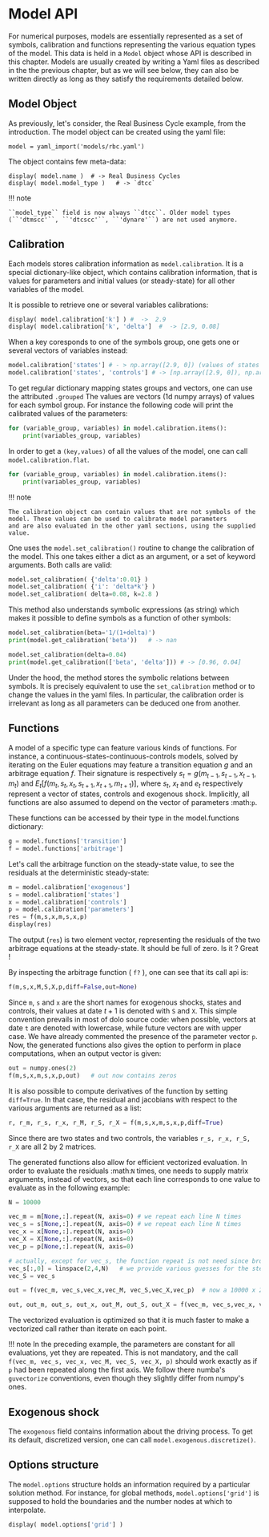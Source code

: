 # Model API

For numerical purposes, models are essentially represented as a set of
symbols, calibration and functions representing the various equation
types of the model. This data is held in a `Model` object whose
API is described in this chapter. Models are usually created by writing
a Yaml files as described in the the previous chapter, but as we will
see below, they can also be written directly as long as they satisfy the requirements detailed below.

## Model Object


As previously, let\'s consider, the Real Business Cycle example, from
the introduction. The model object can be created using the yaml file:

``` {.python}
model = yaml_import('models/rbc.yaml')
```

The object contains few meta-data:

``` {.yaml}
display( model.name )  # -> Real Business Cycles
display( model.model_type )   # -> `dtcc`
```


!!! note

    ``model_type`` field is now always ``dtcc``. Older model types (``'dtmscc'``, ``'dtcscc'``, ``'dynare'``) are not used anymore.



## Calibration


Each models stores calibration information as `model.calibration`. It is a special dictionary-like object,  which contains
calibration information, that is values for parameters and initial values (or steady-state) for all other variables of the model.

It is possible to retrieve one or several variables calibrations:

``` python
display( model.calibration['k'] ) #  ->  2.9
display( model.calibration['k', 'delta']  #  -> [2.9, 0.08]
```

When a key coresponds to one of the symbols group, one gets one or several vectors of variables instead:

```python
model.calibration['states'] # - > np.array([2.9, 0]) (values of states [z, k])
model.calibration['states', 'controls'] # -> [np.array([2.9, 0]), np.array([0.29, 1.0])]
```


To get regular dictionary mapping states groups and vectors, one can use the attributed `.grouped`
The values are vectors (1d numpy arrays) of values for each symbol group. For instance the following code will print the calibrated values of the parameters:

```python
for (variable_group, variables) in model.calibration.items():
    print(variables_group, variables)
```

In order to get a ``(key,values)`` of all the values of the model, one can call ``model.calibration.flat``.

```python
for (variable_group, variables) in model.calibration.items():
    print(variables_group, variables)
```


!!! note

    The calibration object can contain values that are not symbols of the model. These values can be used to calibrate model parameters
    and are also evaluated in the other yaml sections, using the supplied value.


One uses the `model.set_calibration()` routine to change the calibration of the model.  This one takes either a dict as an argument, or a set of keyword arguments. Both calls are valid:

```python
model.set_calibration( {'delta':0.01} )
model.set_calibration( {'i': 'delta*k'} )
model.set_calibration( delta=0.08, k=2.8 )
```

This method also understands symbolic expressions (as string) which makes it possible to define symbols as a function of other symbols:

```python
model.set_calibration(beta='1/(1+delta)')
print(model.get_calibration('beta'))   # -> nan

model.set_calibration(delta=0.04)
print(model.get_calibration(['beta', 'delta'])) # -> [0.96, 0.04]
```

Under the hood, the method stores the symbolic relations between symbols. It is precisely equivalent to use the ``set_calibration`` method
or to change the values in the yaml files. In particular, the calibration order is irrelevant as long as all parameters can be deduced one from another.


## Functions

A model of a specific type can feature various kinds of functions. For instance, a continuous-states-continuous-controls models, solved by iterating on the Euler equations may feature a transition equation $g$ and an arbitrage equation $f$. Their signature is respectively $s_t=g(m_{t-1},s_{t-1},x_{t-1},m_t)$ and $E_t[f(m_t,s_t,x_t,s_{t+1},x_{t+1},m_{t+1})]$, where $s_t$, $x_t$ and $e_t$ respectively represent a vector of states, controls and exogenous shock. Implicitly, all functions are also assumed to depend on the vector of parameters :math:`p`.

These functions can be accessed by their type in the model.functions dictionary:

```python
g = model.functions['transition']
f = model.functions['arbitrage']
```

Let's call the arbitrage function on the steady-state value, to see the residuals at the deterministic steady-state:

```python
m = model.calibration['exogenous']
s = model.calibration['states']
x = model.calibration['controls']
p = model.calibration['parameters']
res = f(m,s,x,m,s,x,p)
display(res)
```

The output (`res`) is two element vector, representing the residuals of the two arbitrage equations at the steady-state. It should be full of zero. Is it ? Great !

By inspecting the arbitrage function ( `f?` ), one can see that its call api is:

```python
f(m,s,x,M,S,X,p,diff=False,out=None)
```

Since `m`, `s` and `x` are the short names for exogenous shocks, states and controls, their values at date $t+1$ is denoted with `S` and `X`. This simple convention prevails in most of dolo source code: when possible, vectors at date `t` are denoted with lowercase, while future vectors are with upper case. We have already commented the presence of the parameter vector `p`.
Now, the generated functions also gives the option to perform in place computations, when an output vector is given:

```python
out = numpy.ones(2)
f(m,s,x,m,s,x,p,out)   # out now contains zeros
```

It is also possible to compute derivatives of the function by setting ``diff=True``. In that case, the residual and jacobians with respect to the various arguments are returned as a list:

```python
r, r_m, r_s, r_x, r_M, r_S, r_X = f(m,s,x,m,s,x,p,diff=True)
```

Since there are two states and two controls, the variables ``r_s, r_x, r_S, r_X`` are all 2 by 2 matrices.

The generated functions also allow for efficient vectorized evaluation. In order to evaluate the residuals :math:`N` times, one needs to supply matrix arguments, instead of vectors, so that each line corresponds to one value to evaluate as in the following example:

```python
N = 10000

vec_m = m[None,:].repeat(N, axis=0) # we repeat each line N times
vec_s = s[None,:].repeat(N, axis=0) # we repeat each line N times
vec_x = x[None,:].repeat(N, axis=0)
vec_X = X[None,:].repeat(N, axis=0)
vec_p = p[None,:].repeat(N, axis=0)

# actually, except for vec_s, the function repeat is not need since broadcast rules apply
vec_s[:,0] = linspace(2,4,N)   # we provide various guesses for the steady-state capital
vec_S = vec_s

out = f(vec_m, vec_s,vec_x,vec_M, vec_S,vec_X,vec_p)  # now a 10000 x 2 array

out, out_m, out_s, out_x, out_M, out_S, out_X = f(vec_m, vec_s,vec_x, vec_m, vec_S,vec_X,vec_p)
```


The vectorized evaluation is optimized so that it is much faster to make a vectorized call rather than iterate on each point. 

!!! note
    In the preceding example, the parameters are constant for all evaluations, yet they are repeated. This is not mandatory, and the call ``f(vec_m, vec_s, vec_x, vec_M, vec_S, vec_X, p)`` should work exactly as if `p` had been repeated along the first axis. We follow there numba's ``guvectorize`` conventions, even though they slightly differ from numpy's ones.


## Exogenous shock

The `exogenous` field contains information about the driving process. To get its default, discretized version, one can call `model.exogenous.discretize()`.


## Options structure


The ``model.options`` structure holds an information required by a particular solution method. For instance, for global methods, ``model.options['grid']`` is supposed to hold the boundaries and the number nodes at which to interpolate.

```python
display( model.options['grid'] )
```
